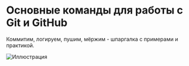 # Основные команды для работы с Git и GitHub
Коммитим, логируем, пушим, мёржим - шпаргалка с примерами и практикой.

![Иллюстрация](https://248006.selcdn.ru/main/iblock/c5f/c5fa8a2ab79e40ec8d02d4950cdd8580/54bf69892dbd1f398a47075b63ffea02.png)